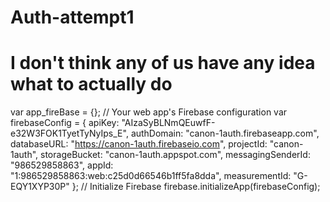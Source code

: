 # Auth-attempt1

# I don't think any of us have any idea what to actually do

var app_fireBase = {};
// Your web app's Firebase configuration
var firebaseConfig = {
  apiKey: "AIzaSyBLNmQEuwfF-e32W3FOK1TyetTyNyIps_E",
  authDomain: "canon-1auth.firebaseapp.com",
  databaseURL: "https://canon-1auth.firebaseio.com",
  projectId: "canon-1auth",
  storageBucket: "canon-1auth.appspot.com",
  messagingSenderId: "986529858863",
  appId: "1:986529858863:web:c25d0d66546b1ff5fa8dda",
  measurementId: "G-EQY1XYP30P"
};
// Initialize Firebase
firebase.initializeApp(firebaseConfig);